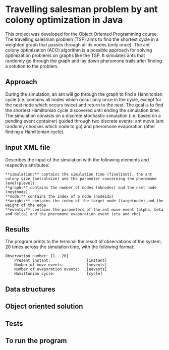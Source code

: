 # Travelling salesman problem by ant colony optimization in Java

This project was developed for the Object Oriented Programming course. The travelling salesman problem (TSP) aims to find the shortest cycle in a weighted graph that passes through all its nodes (only once). The ant colony optimization (ACO) algorithm is a possible approach for solving optimization problems on graphs like the TSP. It simulates ants that randomly go through the graph and lay down pheromone trails after finding a solution to the problem.

## Approach

During the simulation, an ant will go through the graph to find a Hamiltonian cycle (i.e. contains all nodes which occur only once in the cycle, except for the nest node which occurs twice) and return to the nest. The goal is to find the shortest Hamiltonian cycle discovered until ending the simulation time. The simulation consists on a discrete stochastic simulation (i.e. based on a pending event container) guided through two discrete events: ant move (ant randomly chooses which node to go) and pheromone evaporation (after finding a Hamiltonian cycle).

## Input XML file
Describes the input of the simulation with the following elements and respective attributes:
```
**simulation:** contains the simulation time (finalinst), the ant colony size (antcolsize) and the parameter concerning the pheromone level(plevel)
**graph:** contains the number of nodes (nbnodes) and the nest node (nestnode)
**node:** contains the index of a node (nodeidx) 
**weight:** contains the index of the target node (targetnode) and the weight of the edge
**events:** contains the parameters of the ant move event (alpha, beta and delta) and the pheromone evaporation event (eta and rho)
```
## Results
The program prints to the terminal the result of observations of the system, 20 times across the simulation time, with the following format:
```
Observation number: [1...20]
	Present instant: 				[instant]
	Number of move events:			[mevents]
	Number of evaporation events:	[eevents]
	Hamiltonian cycle:				[cycle]
```

## Data structures

## Object oriented solution

## Tests

## To run the program
